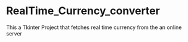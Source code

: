 # RealTime_Currency_converter
This a Tkinter Project that fetches real time currency from the an online server
